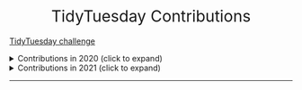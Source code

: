 <h1 style="font-weight:normal" align="center">
  &nbsp;TidyTuesday Contributions&nbsp;
</h1>

[TidyTuesday challenge](https://github.com/rfordatascience/tidytuesday)

<details>
  <summary>Contributions in 2020 (click to expand)</summary>

<!-- toc -->
* **2020**
  - 2020/45 [20201103-W45-IKEA Furniture](https://github.com/CPXOPZ/TidyTuesdays/tree/master/2020/20201103-W45-IKEA%20Furniture)
  - 2020/46 [20201110-W46-Historical Phones](https://github.com/CPXOPZ/TidyTuesdays/tree/master/2020/20201110-W46-Historical%20Phones)
  - 2020/47 [20201117-W47-Black in Data](https://github.com/CPXOPZ/TidyTuesdays/tree/master/2020/20201117-W47-Black%20in%20Data)
  - 2020/48 [20201124-W48-Washington Trails](https://github.com/CPXOPZ/TidyTuesdays/tree/master/2020/20201124-W48-Washington%20Trails)
  - 2020/49 [20201201-W49-Toronto Shelters](https://github.com/CPXOPZ/TidyTuesdays/tree/master/2020/20201201-W49-Toronto%20Shelters)
  - 2020/50 [20201208-W50-Women of 2020](https://github.com/CPXOPZ/TidyTuesdays/tree/master/2020/20201208-W50-Women%20of%202020)
  - 2020/51 [20201215-W51-Ninja Warrior](https://github.com/CPXOPZ/TidyTuesdays/tree/master/2020/20201215-W51-Ninja%20Warrior)
  - 2020/52 [20201222-W52-Big Mac Index](https://github.com/CPXOPZ/TidyTuesdays/tree/master/2020/20201222-W52-Big%20Mac%20Index)
<!-- tocstop -->

</details>

<details>
  <summary>Contributions in 2021 (click to expand)</summary>

<!-- toc -->
* **2021**
  - 2021/02 [20210105-W02-Transit Cost Project](https://github.com/CPXOPZ/TidyTuesdays/tree/master/2021/20210105-W02-Transit%20Cost%20Project)
  - 2021/03 [20210112-W03-Art Collections](https://github.com/CPXOPZ/TidyTuesdays/tree/master/2021/20210112-W03-Art%20Collections)
  - 2021/04 [20210119-W04-Kenya Census](https://github.com/CPXOPZ/TidyTuesdays/tree/master/2021/20210119-W04-Kenya%20Census)
  - 2021/05 [20210126-W05-Plastic Pollution](https://github.com/CPXOPZ/TidyTuesdays/tree/master/2021/20210126-W05-Plastic%20Pollution)
  - 2021/06 [20210202-W06-HBCU Enrollment](https://github.com/CPXOPZ/TidyTuesdays/tree/master/2021/20210202-W06-HBCU%20Enrollment)
  - 2021/07 [20210209-W07-Wealth and Income](https://github.com/CPXOPZ/TidyTuesdays/tree/master/2021/20210209-W07-Wealth%20and%20Income)
  - 2021/08 [20210216-W08-W.E.B. Du Bois Challenge](https://github.com/CPXOPZ/TidyTuesdays/tree/master/2021/20210216-W08-W.E.B.%20Du%20Bois%20Challenge)
  - 2021/09 [20210223-W09-Employment and Earnings](https://github.com/CPXOPZ/TidyTuesdays/tree/master/2021/20210223-W09-Employment%20and%20Earnings)
  - 2021/10 [20210302-W10-SuperBowl Ads](https://github.com/CPXOPZ/TidyTuesdays/tree/master/2021/20210302-W10-SuperBowl%20Ads)
  - 2021/11 [20210309-W11-Bechdel Test](https://github.com/CPXOPZ/TidyTuesdays/tree/master/2021/20210309-W11-Bechdel%20Test)
  - 2021/12 [20210316-W12-Video Games + Sliced](https://github.com/CPXOPZ/TidyTuesdays/tree/master/2021/20210316-W12-Video%20Games%20%2B%20Sliced)
  - 2021/13 [20210323-W13-UN Votes](https://github.com/CPXOPZ/TidyTuesdays/tree/master/2021/20210323-W13-UN%20Votes)
  - 2021/14 [20210330-W14-Makeup Shades](https://github.com/CPXOPZ/TidyTuesdays/tree/master/2021/20210330-W14-Makeup%20Shades)
  - 2021/15 [20210406-W15-Global deforestation](https://github.com/CPXOPZ/TidyTuesdays/tree/master/2021/20210406-W15-Global%20deforestation)
  - 2021/15 [20210413-W16-US Post Offices](https://github.com/CPXOPZ/TidyTuesdays/tree/master/2021/20210413-W16-US%20Post%20Offices)
<!-- tocstop -->

</details>

***

